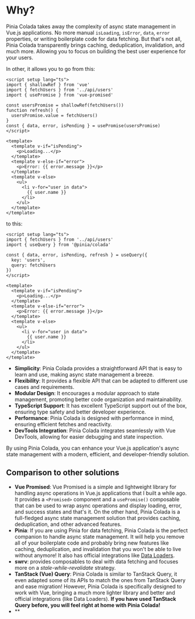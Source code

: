 # Why?

Pinia Colada takes away the complexity of async state management in Vue.js applications. No more manual `isLoading`, `isError`, `data`, `error` properties, or writing boilerplate code for data fetching. But that's not all, Pinia Colada transparently brings caching, deduplication, invalidation, and much more. Allowing you to focus on building the best user experience for your users.

In other, it allows you to go from this:

```vue{2-10}
<script setup lang="ts">
import { shallowRef } from 'vue'
import { fetchUsers } from '../api/users'
import { usePromise } from 'vue-promised'

const usersPromise = shallowRef(fetchUsers())
function refresh() {
  usersPromise.value = fetchUsers()
}
const { data, error, isPending } = usePromise(usersPromise)
</script>

<template>
  <template v-if="isPending">
    <p>Loading...</p>
  </template>
  <template v-else-if="error">
    <p>Error: {{ error.message }}</p>
  </template>
  <template v-else>
    <ul>
      <li v-for="user in data">
        {{ user.name }}
      </li>
    </ul>
  </template>
</template>
```

to this:

```vue{2-8}
<script setup lang="ts">
import { fetchUsers } from '../api/users'
import { useQuery } from '@pinia/colada'

const { data, error, isPending, refresh } = useQuery({
  key: 'users',
  query: fetchUsers
})
</script>

<template>
  <template v-if="isPending">
    <p>Loading...</p>
  </template>
  <template v-else-if="error">
    <p>Error: {{ error.message }}</p>
  </template>
  <template v-else>
    <ul>
      <li v-for="user in data">
        {{ user.name }}
      </li>
    </ul>
  </template>
</template>
```

- **Simplicity**: Pinia Colada provides a straightforward API that is easy to learn and use, making async state management a breeze.
- **Flexibility**: It provides a flexible API that can be adapted to different use cases and requirements.
- **Modular Design**: It encourages a modular approach to state management, promoting better code organization and maintainability.
- **TypeScript Support**: It has excellent TypeScript support out of the box, ensuring type safety and better developer experience.
- **Performance**: Pinia Colada is designed with performance in mind, ensuring efficient fetches and reactivity.
- **DevTools Integration**: Pinia Colada integrates seamlessly with Vue DevTools, allowing for easier debugging and state inspection.

By using Pinia Colada, you can enhance your Vue.js application's async state management with a modern, efficient, and developer-friendly solution.

## Comparison to other solutions

- **Vue Promised**: Vue Promised is a simple and lightweight library for handling async operations in Vue.js applications that I built a while ago. It provides a `<Promised>` component and a `usePromise()` composable that can be used to wrap async operations and display loading, error, and success states and that's it. On the other hand, Pinia Colada is a full-fledged async state management solution that provides caching, deduplication, and other advanced features.
- **Pinia**: If you are using Pinia for data fetching, Pinia Colada is the perfect companion to handle async state management. It will help you remove all of your boilerplate code and probably bring new features like caching, deduplication, and invalidation that you won't be able to live without anymore! It also has official integrations like [Data Loaders](https://uvr.esm.is/data-loaders/).
- **swrv**: provides composables to deal with data fetching and focuses more on a _stale-while-revalidate_ strategy.
- **TanStack (Vue) Query**: Pinia Colada is similar to TanStack Query, it even adapted some of its APIs to match the ones from TanStack Query and ease migration! However, Pinia Colada is specifically designed to work with Vue, bringing a much more lighter library and better and official integrations (like Data Loaders). **If you have used TanStack Query before, you will feel right at home with Pinia Colada!**
- **
